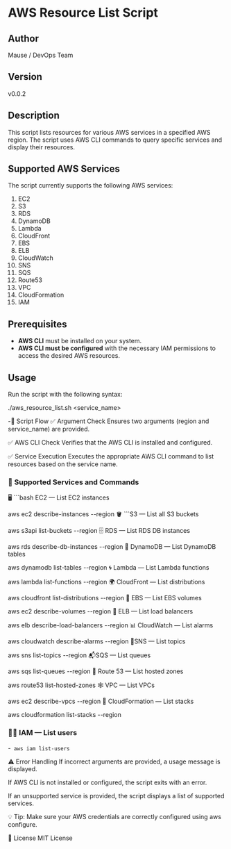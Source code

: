 # AWS Resource List Script

## Author
Mause / DevOps Team

## Version
v0.0.2

## Description
This script lists resources for various AWS services in a specified AWS region. The script uses AWS CLI commands to query specific services and display their resources.

## Supported AWS Services
The script currently supports the following AWS services:

1. EC2
2. S3
3. RDS
4. DynamoDB
5. Lambda
6. CloudFront
7. EBS
8. ELB
9. CloudWatch
10. SNS
11. SQS
12. Route53
13. VPC
14. CloudFormation
15. IAM

## Prerequisites
- **AWS CLI** must be installed on your system.
- **AWS CLI must be configured** with the necessary IAM permissions to access the desired AWS resources.

## Usage

Run the script with the following syntax:

./aws_resource_list.sh <region> <service_name>


-🔄 Script Flow
✅ Argument Check
Ensures two arguments (region and service_name) are provided.

✅ AWS CLI Check
Verifies that the AWS CLI is installed and configured.

✅ Service Execution
Executes the appropriate AWS CLI command to list resources based on the service name.

### 📌 Supported Services and Commands
🖥️ ```bash EC2 — List EC2 instances


 aws ec2 describe-instances --region <region>
🪣 ```S3 — List all S3 buckets

aws s3api list-buckets --region <region>
🗄️ RDS — List RDS DB instances

aws rds describe-db-instances --region <region>
🧮 DynamoDB — List DynamoDB tables

 aws dynamodb list-tables --region <region>
🌀 Lambda — List Lambda functions

aws lambda list-functions --region <region>
🌍 CloudFront — List distributions

aws cloudfront list-distributions --region <region>
💾 EBS — List EBS volumes

aws ec2 describe-volumes --region <region>
🔁 ELB — List load balancers

 aws elb describe-load-balancers --region <region>
📊 CloudWatch — List alarms

aws cloudwatch describe-alarms --region <region>
📣SNS — List topics

 aws sns list-topics --region <region>
📬SQS — List queues


aws sqs list-queues --region <region>
🧭 Route 53 — List hosted zones

 aws route53 list-hosted-zones
🕸️ VPC — List VPCs

aws ec2 describe-vpcs --region <region>
🧱 CloudFormation — List stacks

aws cloudformation list-stacks --region <region>

### 🧑‍💼 IAM — List users
-` aws iam list-users`

⚠️ Error Handling
If incorrect arguments are provided, a usage message is displayed.

If AWS CLI is not installed or configured, the script exits with an error.

If an unsupported service is provided, the script displays a list of supported services.

💡 Tip: Make sure your AWS credentials are correctly configured using aws configure.

📄 License
MIT License



